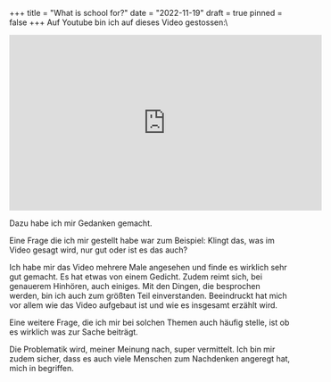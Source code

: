 +++
title = "What is school for?"
date = "2022-11-19"
draft = true
pinned = false
+++
Auf Youtube bin ich auf dieses Video gestossen:\

<iframe width="560" height="315" src="https://www.youtube.com/embed/_PsLRgEYf9E" title="YouTube video player" frameborder="0" allow="accelerometer; autoplay; clipboard-write; encrypted-media; gyroscope; picture-in-picture" allowfullscreen></iframe>

Dazu habe ich mir Gedanken gemacht. 

Eine Frage die ich mir gestellt habe war zum Beispiel: Klingt das, was im Video gesagt wird, nur gut oder ist es das auch?

Ich habe mir das Video mehrere Male angesehen und finde es wirklich sehr gut gemacht. Es hat etwas von einem Gedicht. Zudem reimt sich, bei genauerem Hinhören, auch einiges. Mit den Dingen, die besprochen werden, bin ich auch zum größten Teil einverstanden. Beeindruckt hat mich vor allem wie das Video aufgebaut ist und wie es insgesamt erzählt wird. 

Eine weitere Frage, die ich mir bei solchen Themen auch häufig stelle, ist ob es wirklich was zur Sache beiträgt.

Die Problematik wird, meiner Meinung nach, super vermittelt. Ich bin mir zudem sicher, dass es auch viele Menschen zum Nachdenken angeregt hat, mich in begriffen.